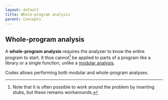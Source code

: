 ```yaml
---
layout: default
title: Whole-program analysis
parent: Concepts
---
```


## Whole-program analysis

A **whole-program analysis** requires the analyzer to know the entire
program to start. It thus cannot[^1] be applied to parts of a program like
a library or a single function, unlike a [modular
analysis](/docs/concepts/modular_analysis.html).

Codex allows performing both modular and whole-program analyses.

[^1]: Note that it is often possible to work around the problem by inserting stubs, but these remains workarounds.
